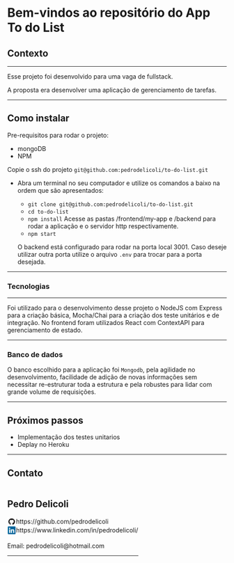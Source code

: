 # Bem-vindos ao repositório do App To do List

## Contexto

---

Esse projeto foi desenvolvido para uma vaga de fullstack.

A proposta era desenvolver uma aplicação de gerenciamento de tarefas.

---

## Como instalar

Pre-requisitos para rodar o projeto: 
- mongoDB
- NPM

Copie o ssh do projeto `git@github.com:pedrodelicoli/to-do-list.git`

* Abra um terminal no seu computador e utilize os comandos a baixo na ordem que são apresentados:

  * `git clone git@github.com:pedrodelicoli/to-do-list.git`
  * `cd to-do-list`
  * `npm install`
  Acesse as pastas /frontend/my-app e /backend para rodar a aplicação e o servidor http respectivamente.
  * `npm start`

  O backend está configurado para rodar na porta local 3001. Caso deseje utilizar outra porta utilize o arquivo `.env` para trocar para a porta desejada.

---

### Tecnologias

---

Foi utilizado para o desenvolvimento desse projeto o NodeJS com Express para a criação básica, Mocha/Chai para a criação dos teste unitários e de integração. No frontend foram utilizados React com ContextAPI para gerenciamento de estado.

---

### Banco de dados

O banco escolhido para a aplicação foi `Mongodb`, pela agilidade no desenvolvimento, facilidade de adição de novas informações sem necessitar re-estruturar toda a estrutura e pela robustes para lidar com grande volume de requisições.

---

## Próximos passos

* Implementação dos testes unitarios 
* Deplay no Heroku

---

## Contato

<div style="display: flex; align-items: center; justify-content: space-between;">
  <div>
    <h2> Pedro Delicoli </h2>
  <div style="display: flex;align-items: center;">
    <img src="./frontend/my-app/images/github-logo.png" alt="LinkedIn" style="width:20px;"/> https://github.com/pedrodelicoli
  </div>
  <div style="display: flex;align-items: center;">
    <img src="./frontend/my-app/images/linkedin-logo.png" alt="LinkedIn" style="width:20px;"/> https://www.linkedin.com/in/pedrodelicoli/
  </div>
  <br/>
  Email: pedrodelicoli@hotmail.com  
<br/>

---
